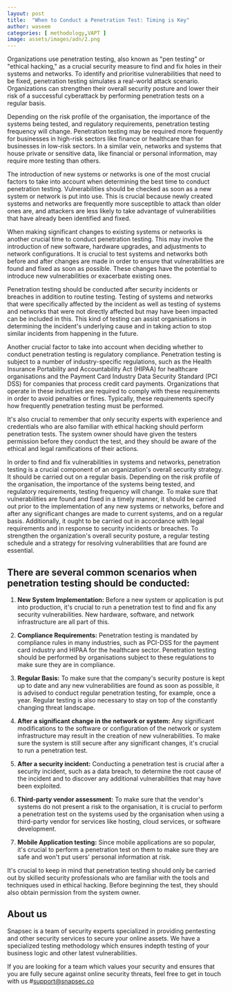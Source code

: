 ```yaml
---
layout: post
title:  "When to Conduct a Penetration Test: Timing is Key"
author: waseem
categories: [ methodology,VAPT ]
image: assets/images/adn/2.png
---
```



Organizations use penetration testing, also known as "pen testing" or "ethical hacking," as a crucial security measure to find and fix holes in their systems and networks. To identify and prioritise vulnerabilities that need to be fixed, penetration testing simulates a real-world attack scenario. Organizations can strengthen their overall security posture and lower their risk of a successful cyberattack by performing penetration tests on a regular basis.

Depending on the risk profile of the organisation, the importance of the systems being tested, and regulatory requirements, penetration testing frequency will change. Penetration testing may be required more frequently for businesses in high-risk sectors like finance or healthcare than for businesses in low-risk sectors. In a similar vein, networks and systems that house private or sensitive data, like financial or personal information, may require more testing than others.

The introduction of new systems or networks is one of the most crucial factors to take into account when determining the best time to conduct penetration testing. Vulnerabilities should be checked as soon as a new system or network is put into use. This is crucial because newly created systems and networks are frequently more susceptible to attack than older ones are, and attackers are less likely to take advantage of vulnerabilities that have already been identified and fixed.

When making significant changes to existing systems or networks is another crucial time to conduct penetration testing. This may involve the introduction of new software, hardware upgrades, and adjustments to network configurations. It is crucial to test systems and networks both before and after changes are made in order to ensure that vulnerabilities are found and fixed as soon as possible. These changes have the potential to introduce new vulnerabilities or exacerbate existing ones.

Penetration testing should be conducted after security incidents or breaches in addition to routine testing. Testing of systems and networks that were specifically affected by the incident as well as testing of systems and networks that were not directly affected but may have been impacted can be included in this. This kind of testing can assist organisations in determining the incident's underlying cause and in taking action to stop similar incidents from happening in the future.


Another crucial factor to take into account when deciding whether to conduct penetration testing is regulatory compliance. Penetration testing is subject to a number of industry-specific regulations, such as the Health Insurance Portability and Accountability Act (HIPAA) for healthcare organisations and the Payment Card Industry Data Security Standard (PCI DSS) for companies that process credit card payments. Organizations that operate in these industries are required to comply with these requirements in order to avoid penalties or fines. Typically, these requirements specify how frequently penetration testing must be performed.

It's also crucial to remember that only security experts with experience and credentials who are also familiar with ethical hacking should perform penetration tests. The system owner should have given the testers permission before they conduct the test, and they should be aware of the ethical and legal ramifications of their actions.

In order to find and fix vulnerabilities in systems and networks, penetration testing is a crucial component of an organization's overall security strategy. It should be carried out on a regular basis. Depending on the risk profile of the organisation, the importance of the systems being tested, and regulatory requirements, testing frequency will change. To make sure that vulnerabilities are found and fixed in a timely manner, it should be carried out prior to the implementation of any new systems or networks, before and after any significant changes are made to current systems, and on a regular basis. Additionally, it ought to be carried out in accordance with legal requirements and in response to security incidents or breaches. To strengthen the organization's overall security posture, a regular testing schedule and a strategy for resolving vulnerabilities that are found are essential.




## There are several common scenarios when penetration testing should be conducted:

1.  **New System Implementation:** Before a new system or application is put into production, it's crucial to run a penetration test to find and fix any security vulnerabilities. New hardware, software, and network infrastructure are all part of this.
    
2.  **Compliance Requirements:** Penetration testing is mandated by compliance rules in many industries, such as PCI-DSS for the payment card industry and HIPAA for the healthcare sector. Penetration testing should be performed by organisations subject to these regulations to make sure they are in compliance.
    
3.  **Regular Basis:** To make sure that the company's security posture is kept up to date and any new vulnerabilities are found as soon as possible, it is advised to conduct regular penetration testing, for example, once a year. Regular testing is also necessary to stay on top of the constantly changing threat landscape.
     
4.  **After a significant change in the network or system:** Any significant modifications to the software or configuration of the network or system infrastructure may result in the creation of new vulnerabilities. To make sure the system is still secure after any significant changes, it's crucial to run a penetration test.
    
6.  **After a security incident:** Conducting a penetration test is crucial after a security incident, such as a data breach, to determine the root cause of the incident and to discover any additional vulnerabilities that may have been exploited.
    
7.  **Third-party vendor assessment:** To make sure that the vendor's systems do not present a risk to the organisation, it is crucial to perform a penetration test on the systems used by the organisation when using a third-party vendor for services like hosting, cloud services, or software development.
    
8.  **Mobile Application testing:** Since mobile applications are so popular, it's crucial to perform a penetration test on them to make sure they are safe and won't put users' personal information at risk.
    

It's crucial to keep in mind that penetration testing should only be carried out by skilled security professionals who are familiar with the tools and techniques used in ethical hacking. Before beginning the test, they should also obtain permission from the system owner.


## About us
Snapsec is a team of security experts specialized in providing pentesting and other security services to secure your online assets. We have a specialized testing methodology which ensures indepth testing of your business logic and other latest vulnerabilities.

If you are looking for a team which values your security and ensures that you are fully secure against online security threats, feel free to get in touch with us #support@snapsec.co
